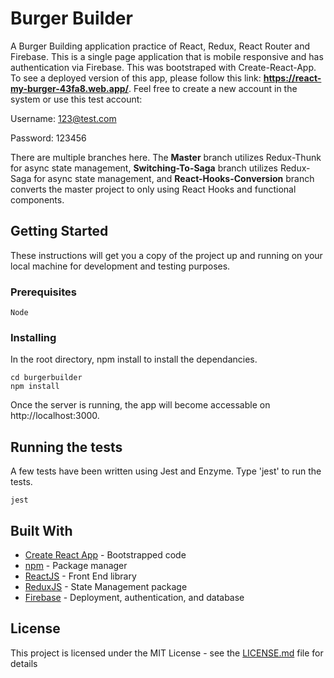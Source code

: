 # Burger Builder

A Burger Building application practice of React, Redux, React Router and Firebase. This is a single page application that is mobile responsive and has authentication via Firebase. This was bootstraped with Create-React-App. To see a deployed version of this app, please follow this link: **https://react-my-burger-43fa8.web.app/**. Feel free to create a new account in the system or use this test account:

Username: 123@test.com

Password: 123456

There are multiple branches here. The **Master** branch utilizes Redux-Thunk for async state management, **Switching-To-Saga** branch utilizes Redux-Saga for async state management, and **React-Hooks-Conversion** branch converts the master project to only using React Hooks and functional components.

## Getting Started

These instructions will get you a copy of the project up and running on your local machine for development and testing purposes.

### Prerequisites

```
Node
```

### Installing

In the root directory, npm install to install the dependancies.

```
cd burgerbuilder
npm install
```

Once the server is running, the app will become accessable on http://localhost:3000.

## Running the tests

A few tests have been written using Jest and Enzyme. Type 'jest' to run the tests.

```
jest
```

## Built With

* [Create React App](https://reactjs.org/docs/create-a-new-react-app.html) - Bootstrapped code
* [npm](https://www.npmjs.com/) - Package manager
* [ReactJS](https://reactjs.org) - Front End library
* [ReduxJS](https://redux.js.org/) - State Management package
* [Firebase](https://firebase.google.com/) - Deployment, authentication, and database

## License

This project is licensed under the MIT License - see the [LICENSE.md](LICENSE.md) file for details
